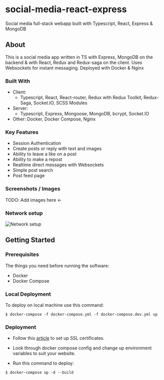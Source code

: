 #  social-media-react-express

Social media full-stack webapp built with Typescript, React, Express & MongoDB 

## About

This is a social media app written in TS with Express, MongoDB on the backend & with React, Redux and Redux-saga on the client. Uses Websockets for instant messaging. Deployed with Docker & Nginx 

### Built With

* Client:
    * Typescript, React, React-router, Redux with Redux Toolkit,
     Redux-Saga, Socket.IO, SCSS Modules   
* Server:
    * Typescript, Express, Mongoose, MongoDB, bcrypt, Socket.IO
* Other: Docker, Docker Compose, Nginx

### Key Features

* Session Authentication
* Create posts or reply with text and images
* Ability to leave a like on a post
* Ability to make a repost
* Realtime direct messages with Websockets
* Simple post search
* Post feed page

### Screenshots / Images

TODO: Add images here <-

### Network setup

![Network setup](https://github.com/fdr-smnv/social-media-react-express/blob/master/docs/network.jpeg?raw=true)

## Getting Started

### Prerequisites

The things you need before running the software:

* Docker
* Docker Compose

### Local Deployment

To deploy on local machine use this command:

```
$ docker-compose -f docker-compose.yml -f docker-compose.dev.yml up
```


###  Deployment

* Follow this [article](https://archive.is/nuyBs) to set up SSL certificates.

* Look through docker compose config and change up environment variables to suit your website.

* Run this command to deploy:

```
$ docker-compose up -d --build
```

